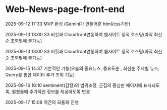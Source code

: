 # Web-News-page-front-end
2025-09-12 17:33 MVP 완성 (Gemini가 만들어준 html/css기반)

2025-09-13 13:00 S3 버킷과 Cloudfront연동하여 웹사이트 정적 호스팅(아직 최신순 조회밖에 불가능)

2025-09-13 13:00 S3 버킷과 Cloudfront연동하여 웹사이트 정적 호스팅(아직 최신순 조회밖에 불가능)

2025-09-15 14:37 기본적인 기능(오늘의 중요뉴스, 중요도순 , 최신순 주제별 뉴스, Query를 통한 데이터 추가 조회 기능)

2025-09-16 16:10 sentiment(감정)의 범위조정, 군집의 중심만 페이지에 표시되도록, 펼쳤을때 추가적인 정보를 제공하도록 변경

2025-09-17 15:08 약간의 모듈화 진행
